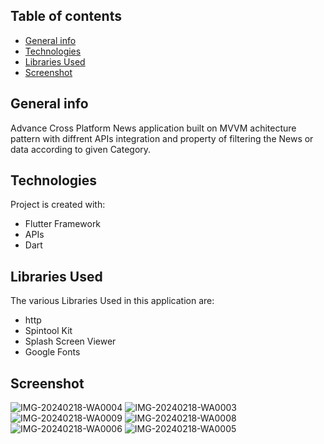 ## Table of contents
* [General info](#general-info)
* [Technologies](#technologies)
* [Libraries Used](#libraries-used)
* [Screenshot](#screenshot)

## General info
Advance Cross Platform News application built on MVVM achitecture pattern with diffrent APIs integration and property of filtering the News or data according to given Category.

## Technologies
Project is created with:
* Flutter Framework
* APIs
* Dart

## Libraries Used
The various Libraries Used in this application are:
* http
* Spintool Kit
* Splash Screen Viewer
* Google Fonts

## Screenshot
 ![IMG-20240218-WA0004](https://github.com/THE-UNCHAINED/News-App-Advanced/assets/108423066/fe5dc5dd-ceef-40bf-bcf4-acd3b8016887)
![IMG-20240218-WA0003](https://github.com/THE-UNCHAINED/News-App-Advanced/assets/108423066/298e8c3c-94fc-402d-bf57-d37bfb304f68)
![IMG-20240218-WA0009](https://github.com/THE-UNCHAINED/News-App-Advanced/assets/108423066/63e50cf4-310a-4141-8de3-5953550852e7)
![IMG-20240218-WA0008](https://github.com/THE-UNCHAINED/News-App-Advanced/assets/108423066/ad07f400-b52f-4d47-b9e5-db2370242ce1)
![IMG-20240218-WA0006](https://github.com/THE-UNCHAINED/News-App-Advanced/assets/108423066/1fb64255-f045-477d-99c1-8defdd8fd371)
![IMG-20240218-WA0005](https://github.com/THE-UNCHAINED/News-App-Advanced/assets/108423066/ac0c58fb-1dc7-4ef2-9239-693fe085be31)
